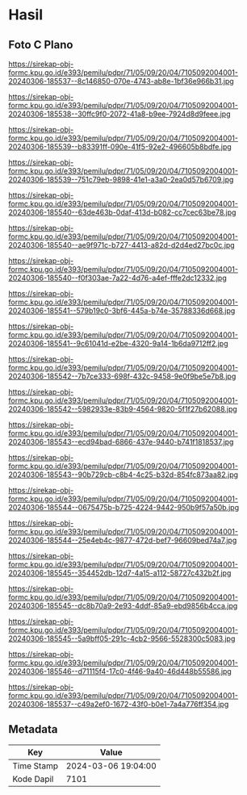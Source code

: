 # Hasil

## Foto C Plano

https://sirekap-obj-formc.kpu.go.id/e393/pemilu/pdpr/71/05/09/20/04/7105092004001-20240306-185537--8c146850-070e-4743-ab8e-1bf36e966b31.jpg

https://sirekap-obj-formc.kpu.go.id/e393/pemilu/pdpr/71/05/09/20/04/7105092004001-20240306-185538--30ffc9f0-2072-41a8-b9ee-7924d8d9feee.jpg

https://sirekap-obj-formc.kpu.go.id/e393/pemilu/pdpr/71/05/09/20/04/7105092004001-20240306-185539--b83391ff-090e-41f5-92e2-496605b8bdfe.jpg

https://sirekap-obj-formc.kpu.go.id/e393/pemilu/pdpr/71/05/09/20/04/7105092004001-20240306-185539--751c79eb-9898-41e1-a3a0-2ea0d57b6709.jpg

https://sirekap-obj-formc.kpu.go.id/e393/pemilu/pdpr/71/05/09/20/04/7105092004001-20240306-185540--63de463b-0daf-413d-b082-cc7cec63be78.jpg

https://sirekap-obj-formc.kpu.go.id/e393/pemilu/pdpr/71/05/09/20/04/7105092004001-20240306-185540--ae9f971c-b727-4413-a82d-d2d4ed27bc0c.jpg

https://sirekap-obj-formc.kpu.go.id/e393/pemilu/pdpr/71/05/09/20/04/7105092004001-20240306-185540--f0f303ae-7a22-4d76-a4ef-fffe2dc12332.jpg

https://sirekap-obj-formc.kpu.go.id/e393/pemilu/pdpr/71/05/09/20/04/7105092004001-20240306-185541--579b19c0-3bf6-445a-b74e-35788336d668.jpg

https://sirekap-obj-formc.kpu.go.id/e393/pemilu/pdpr/71/05/09/20/04/7105092004001-20240306-185541--9c61041d-e2be-4320-9a14-1b6da9712ff2.jpg

https://sirekap-obj-formc.kpu.go.id/e393/pemilu/pdpr/71/05/09/20/04/7105092004001-20240306-185542--7b7ce333-698f-432c-9458-9e0f9be5e7b8.jpg

https://sirekap-obj-formc.kpu.go.id/e393/pemilu/pdpr/71/05/09/20/04/7105092004001-20240306-185542--5982933e-83b9-4564-9820-5f1f27b62088.jpg

https://sirekap-obj-formc.kpu.go.id/e393/pemilu/pdpr/71/05/09/20/04/7105092004001-20240306-185543--ecd94bad-6866-437e-9440-b741f1818537.jpg

https://sirekap-obj-formc.kpu.go.id/e393/pemilu/pdpr/71/05/09/20/04/7105092004001-20240306-185543--90b729cb-c8b4-4c25-b32d-854fc873aa82.jpg

https://sirekap-obj-formc.kpu.go.id/e393/pemilu/pdpr/71/05/09/20/04/7105092004001-20240306-185544--0675475b-b725-4224-9442-950b9f57a50b.jpg

https://sirekap-obj-formc.kpu.go.id/e393/pemilu/pdpr/71/05/09/20/04/7105092004001-20240306-185544--25e4eb4c-9877-472d-bef7-96609bed74a7.jpg

https://sirekap-obj-formc.kpu.go.id/e393/pemilu/pdpr/71/05/09/20/04/7105092004001-20240306-185545--354452db-12d7-4a15-a112-58727c432b2f.jpg

https://sirekap-obj-formc.kpu.go.id/e393/pemilu/pdpr/71/05/09/20/04/7105092004001-20240306-185545--dc8b70a9-2e93-4ddf-85a9-ebd9856b4cca.jpg

https://sirekap-obj-formc.kpu.go.id/e393/pemilu/pdpr/71/05/09/20/04/7105092004001-20240306-185545--5a9bff05-291c-4cb2-9566-5528300c5083.jpg

https://sirekap-obj-formc.kpu.go.id/e393/pemilu/pdpr/71/05/09/20/04/7105092004001-20240306-185546--d71115f4-17c0-4f46-9a40-46d448b55586.jpg

https://sirekap-obj-formc.kpu.go.id/e393/pemilu/pdpr/71/05/09/20/04/7105092004001-20240306-185537--c49a2ef0-1672-43f0-b0e1-7a4a776ff354.jpg


## Metadata

| Key        | Value               |
| ---------- | ------------------- |
| Time Stamp | 2024-03-06 19:04:00 |
| Kode Dapil | 7101                |



